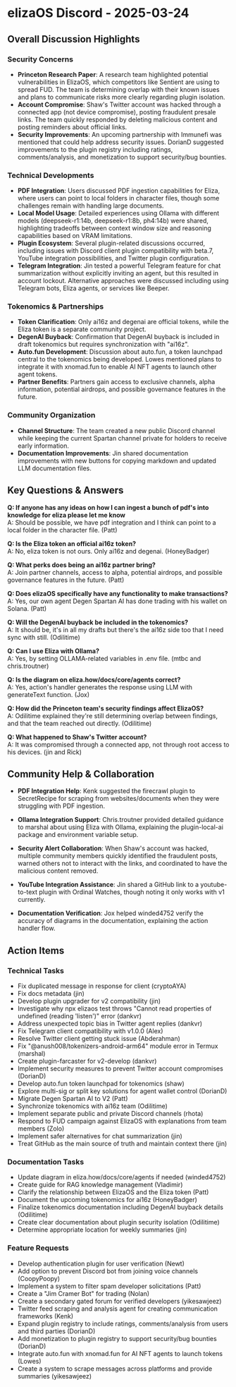 # elizaOS Discord - 2025-03-24

## Overall Discussion Highlights

### Security Concerns
- **Princeton Research Paper**: A research team highlighted potential vulnerabilities in ElizaOS, which competitors like Sentient are using to spread FUD. The team is determining overlap with their known issues and plans to communicate risks more clearly regarding plugin isolation.
- **Account Compromise**: Shaw's Twitter account was hacked through a connected app (not device compromise), posting fraudulent presale links. The team quickly responded by deleting malicious content and posting reminders about official links.
- **Security Improvements**: An upcoming partnership with Immunefi was mentioned that could help address security issues. DorianD suggested improvements to the plugin registry including ratings, comments/analysis, and monetization to support security/bug bounties.

### Technical Developments
- **PDF Integration**: Users discussed PDF ingestion capabilities for Eliza, where users can point to local folders in character files, though some challenges remain with handling large documents.
- **Local Model Usage**: Detailed experiences using Ollama with different models (deepseek-r1:14b, deepseek-r1:8b, ph4:14b) were shared, highlighting tradeoffs between context window size and reasoning capabilities based on VRAM limitations.
- **Plugin Ecosystem**: Several plugin-related discussions occurred, including issues with Discord client plugin compatibility with beta.7, YouTube integration possibilities, and Twitter plugin configuration.
- **Telegram Integration**: Jin tested a powerful Telegram feature for chat summarization without explicitly inviting an agent, but this resulted in account lockout. Alternative approaches were discussed including using Telegram bots, Eliza agents, or services like Beeper.

### Tokenomics & Partnerships
- **Token Clarification**: Only ai16z and degenai are official tokens, while the Eliza token is a separate community project.
- **DegenAI Buyback**: Confirmation that DegenAI buyback is included in draft tokenomics but requires synchronization with "ai16z".
- **Auto.fun Development**: Discussion about auto.fun, a token launchpad central to the tokenomics being developed. Lowes mentioned plans to integrate it with xnomad.fun to enable AI NFT agents to launch other agent tokens.
- **Partner Benefits**: Partners gain access to exclusive channels, alpha information, potential airdrops, and possible governance features in the future.

### Community Organization
- **Channel Structure**: The team created a new public Discord channel while keeping the current Spartan channel private for holders to receive early information.
- **Documentation Improvements**: Jin shared documentation improvements with new buttons for copying markdown and updated LLM documentation files.

## Key Questions & Answers

**Q: If anyone has any ideas on how I can ingest a bunch of pdf's into knowledge for eliza please let me know**  
A: Should be possible, we have pdf integration and I think can point to a local folder in the character file. (Patt)

**Q: Is the Eliza token an official ai16z token?**  
A: No, eliza token is not ours. Only ai16z and degenai. (HoneyBadger)

**Q: What perks does being an ai16z partner bring?**  
A: Join partner channels, access to alpha, potential airdrops, and possible governance features in the future. (Patt)

**Q: Does elizaOS specifically have any functionality to make transactions?**  
A: Yes, our own agent Degen Spartan AI has done trading with his wallet on Solana. (Patt)

**Q: Will the DegenAI buyback be included in the tokenomics?**  
A: It should be, it's in all my drafts but there's the ai16z side too that I need sync with still. (Odilitime)

**Q: Can I use Eliza with Ollama?**  
A: Yes, by setting OLLAMA-related variables in .env file. (mtbc and chris.troutner)

**Q: Is the diagram on eliza.how/docs/core/agents correct?**  
A: Yes, action's handler generates the response using LLM with generateText function. (Jox)

**Q: How did the Princeton team's security findings affect ElizaOS?**  
A: Odilitime explained they're still determining overlap between findings, and that the team reached out directly. (Odilitime)

**Q: What happened to Shaw's Twitter account?**  
A: It was compromised through a connected app, not through root access to his devices. (jin and Rick)

## Community Help & Collaboration

- **PDF Integration Help**: Kenk suggested the firecrawl plugin to SecretRecipe for scraping from websites/documents when they were struggling with PDF ingestion.

- **Ollama Integration Support**: Chris.troutner provided detailed guidance to marshal about using Eliza with Ollama, explaining the plugin-local-ai package and environment variable setup.

- **Security Alert Collaboration**: When Shaw's account was hacked, multiple community members quickly identified the fraudulent posts, warned others not to interact with the links, and coordinated to have the malicious content removed.

- **YouTube Integration Assistance**: Jin shared a GitHub link to a youtube-to-text plugin with Ordinal Watches, though noting it only works with v1 currently.

- **Documentation Verification**: Jox helped winded4752 verify the accuracy of diagrams in the documentation, explaining the action handler flow.

## Action Items

### Technical Tasks
- Fix duplicated message in response for client (cryptoAYA)
- Fix docs metadata (jin)
- Develop plugin upgrader for v2 compatibility (jin)
- Investigate why npx elizaos test throws "Cannot read properties of undefined (reading 'listen')" error (dankvr)
- Address unexpected topic bias in Twitter agent replies (dankvr)
- Fix Telegram client compatibility with v1.0.0 (Alex)
- Resolve Twitter client getting stuck issue (Abderahman)
- Fix "@anush008/tokenizers-android-arm64" module error in Termux (marshal)
- Create plugin-farcaster for v2-develop (dankvr)
- Implement security measures to prevent Twitter account compromises (DorianD)
- Develop auto.fun token launchpad for tokenomics (shaw)
- Explore multi-sig or split key solutions for agent wallet control (DorianD)
- Migrate Degen Spartan AI to V2 (Patt)
- Synchronize tokenomics with ai16z team (Odilitime)
- Implement separate public and private Discord channels (rhota)
- Respond to FUD campaign against ElizaOS with explanations from team members (Zolo)
- Implement safer alternatives for chat summarization (jin)
- Treat GitHub as the main source of truth and maintain context there (jin)

### Documentation Tasks
- Update diagram in eliza.how/docs/core/agents if needed (winded4752)
- Create guide for RAG knowledge management (Vladimir)
- Clarify the relationship between ElizaOS and the Eliza token (Patt)
- Document the upcoming tokenomics for ai16z (HoneyBadger)
- Finalize tokenomics documentation including DegenAI buyback details (Odilitime)
- Create clear documentation about plugin security isolation (Odilitime)
- Determine appropriate location for weekly summaries (jin)

### Feature Requests
- Develop authentication plugin for user verification (Newt)
- Add option to prevent Discord bot from joining voice channels (CoopyPoopy)
- Implement a system to filter spam developer solicitations (Patt)
- Create a "Jim Cramer Bot" for trading (Nolan)
- Create a secondary gated forum for verified developers (yikesawjeez)
- Twitter feed scraping and analysis agent for creating communication frameworks (Kenk)
- Expand plugin registry to include ratings, comments/analysis from users and third parties (DorianD)
- Add monetization to plugin registry to support security/bug bounties (DorianD)
- Integrate auto.fun with xnomad.fun for AI NFT agents to launch tokens (Lowes)
- Create a system to scrape messages across platforms and provide summaries (yikesawjeez)